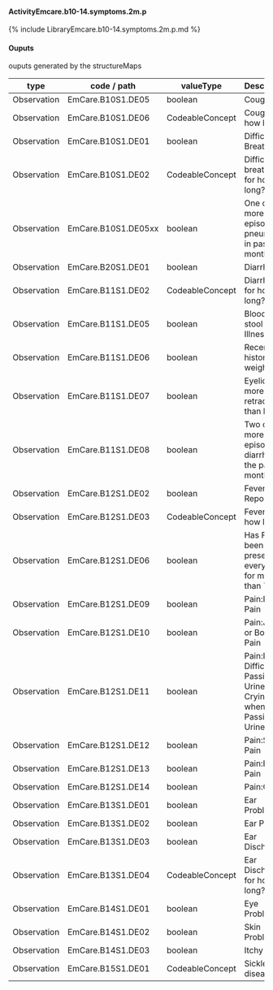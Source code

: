 #### ActivityEmcare.b10-14.symptoms.2m.p

{% include LibraryEmcare.b10-14.symptoms.2m.p.md %}
#### Ouputs

ouputs generated by the structureMaps

| type | code / path | valueType | Description |
|---|---|---|---|
| Observation | EmCare.B10S1.DE05 | boolean | Cough |
| Observation | EmCare.B10S1.DE06 | CodeableConcept | Cough for how long? |
| Observation | EmCare.B10S1.DE01 | boolean | Difficulty Breathing |
| Observation | EmCare.B10S1.DE02 | CodeableConcept | Difficulty breathing for how long? |
| Observation | EmCare.B10S1.DE05xx | boolean | One or more episodes of pneumonia in past two months |
| Observation | EmCare.B20S1.DE01 | boolean | Diarrhoea |
| Observation | EmCare.B11S1.DE02 | CodeableConcept | Diarrhoea for how long? |
| Observation | EmCare.B11S1.DE05 | boolean | Blood in the stool in this Illness |
| Observation | EmCare.B11S1.DE06 | boolean | Recent history of weight loss |
| Observation | EmCare.B11S1.DE07 | boolean | Eyelids more retracted than before |
| Observation | EmCare.B11S1.DE08 | boolean | Two or more episodes of diarrhea in the past 2 months |
| Observation | EmCare.B12S1.DE02 | boolean | Fever Reported |
| Observation | EmCare.B12S1.DE03 | CodeableConcept | Fever for how long? |
| Observation | EmCare.B12S1.DE06 | boolean | Has Fever been present every day for more than 7 days |
| Observation | EmCare.B12S1.DE09 | boolean | Pain:No Pain |
| Observation | EmCare.B12S1.DE10 | boolean | Pain:Joint or Bone Pain |
| Observation | EmCare.B12S1.DE11 | boolean | Pain:Pain or Difficulty Passing Urine or Crying when Passing Urine |
| Observation | EmCare.B12S1.DE12 | boolean | Pain:Skin Pain |
| Observation | EmCare.B12S1.DE13 | boolean | Pain:Ear Pain |
| Observation | EmCare.B12S1.DE14 | boolean | Pain:Other |
| Observation | EmCare.B13S1.DE01 | boolean | Ear Problem |
| Observation | EmCare.B13S1.DE02 | boolean | Ear Pain |
| Observation | EmCare.B13S1.DE03 | boolean | Ear Discharge |
| Observation | EmCare.B13S1.DE04 | CodeableConcept | Ear Discharge for how long? |
| Observation | EmCare.B14S1.DE01 | boolean | Eye Problem |
| Observation | EmCare.B14S1.DE02 | boolean | Skin Problem |
| Observation | EmCare.B14S1.DE03 | boolean | Itchy Skin |
| Observation | EmCare.B15S1.DE01 | CodeableConcept | Sickle cell disease |

